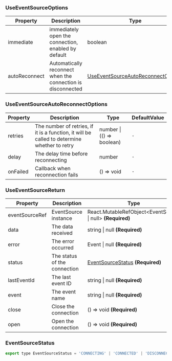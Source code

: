### UseEventSourceOptions

| Property      | Description                                                 | Type                                                                      | DefaultValue |
| ------------- | ----------------------------------------------------------- | ------------------------------------------------------------------------- | ------------ |
| immediate     | immediately open the connection, enabled by default         | boolean                                                                   | `-`          |
| autoReconnect | Automatically reconnect when the connection is disconnected | [UseEventSourceAutoReconnectOptions](#UseEventSourceAutoReconnectOptions) | `-`          |

### UseEventSourceAutoReconnectOptions

| Property | Description                                                                                 | Type                      | DefaultValue |
| -------- | ------------------------------------------------------------------------------------------- | ------------------------- | ------------ |
| retries  | The number of retries, if it is a function, it will be called to determine whether to retry | number \| (() => boolean) | `-`          |
| delay    | The delay time before reconnecting                                                          | number                    | `-`          |
| onFailed | Callback when reconnection fails                                                            | () => void                | `-`          |

### UseEventSourceReturn

| Property       | Description                  | Type                                                             | DefaultValue |
| -------------- | ---------------------------- | ---------------------------------------------------------------- | ------------ |
| eventSourceRef | EventSource instance         | React.MutableRefObject&lt;EventSource \| null&gt; **(Required)** | `-`          |
| data           | The data received            | string \| null **(Required)**                                    | `-`          |
| error          | The error occurred           | Event \| null **(Required)**                                     | `-`          |
| status         | The status of the connection | [EventSourceStatus](#EventSourceStatus) **(Required)**           | `-`          |
| lastEventId    | The last event ID            | string \| null **(Required)**                                    | `-`          |
| event          | The event name               | string \| null **(Required)**                                    | `-`          |
| close          | Close the connection         | () => void **(Required)**                                        | `-`          |
| open           | Open the connection          | () => void **(Required)**                                        | `-`          |

### EventSourceStatus

```js
export type EventSourceStatus = 'CONNECTING' | 'CONNECTED' | 'DISCONNECTED'
```
